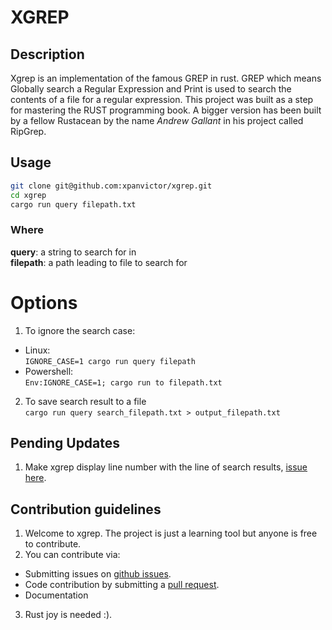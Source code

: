 # XGREP

## Description
Xgrep is an implementation of the famous GREP in rust. GREP which means
Globally search a Regular Expression and Print is used to search the contents
of a file for a regular expression. 
This project was built as a step for mastering the RUST programming book. 
A bigger version has been built by a fellow Rustacean by the name *Andrew Gallant*
in his project called RipGrep. 

## Usage
```bash
git clone git@github.com:xpanvictor/xgrep.git
cd xgrep
cargo run query filepath.txt
```
### Where
**query**: a string to search for in \
**filepath**: a path leading to file to search for

# Options
1. To ignore the search case:
- Linux: \
`IGNORE_CASE=1 cargo run query filepath`
- Powershell: \
`Env:IGNORE_CASE=1; cargo run to filepath.txt`

2. To save search result to a file \
`cargo run query search_filepath.txt > output_filepath.txt`

## Pending Updates
1. Make xgrep display line number with the line of search results, [issue here](https://github.com/xpanvictor/xgrep/issues/1#issue-1630251493).

## Contribution guidelines
1. Welcome to xgrep. The project is just a learning tool but anyone is free to contribute.
2. You can contribute via: 
- Submitting issues on [github issues](https://github.com/xpanvictor/xgrep/issues).
- Code contribution by submitting a [pull request](https://github.com/xpanvictor/xgrep/pulls).
- Documentation
3. Rust joy is needed :).